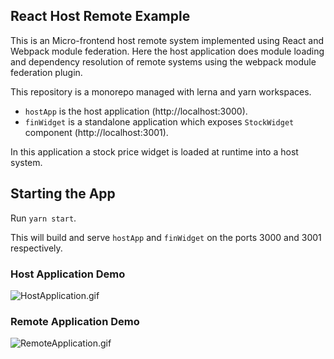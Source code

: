 ## React Host Remote Example

This is an Micro-frontend host remote system implemented using React and Webpack module federation. Here the host application does module loading and dependency resolution of remote systems using the webpack module federation plugin. 

This repository is a monorepo managed with lerna and yarn workspaces.

- `hostApp` is the host application (http://localhost:3000).
- `finWidget` is a standalone application which exposes `StockWidget` component (http://localhost:3001).

In this application a stock price widget is loaded at runtime into a host system.

## Starting the App

Run `yarn start`. 

This will build and serve `hostApp` and `finWidget` on the ports 3000 and 3001 respectively.

### Host Application Demo

![HostApplication.gif](https://github.com/madhavms/react-host-remote/blob/main/img/HostApplication.gif)


### Remote Application Demo

![RemoteApplication.gif](https://github.com/madhavms/react-host-remote/blob/main/img/RemoteApplication.gif)
